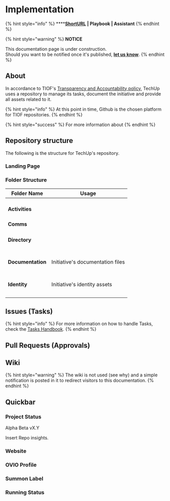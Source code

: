 # Implementation

{% hint style="info" %}
****[**ShortURL**](https://tiof.click/TURepo) **| Playbook | Assistant**
{% endhint %}



{% hint style="warning" %}
**NOTICE**

This documentation page is under construction.\
Should you want to be notified once it's published, [**let us know**](https://tiof.click/TIOFTarianUpdatesService).
{% endhint %}



## About

In accordance to TIOF's [Transparency and Accountability policy](https://tiof.click/TIOFPolicyTA), TechUp uses a repository to manage its tasks, document the initiative and provide all assets related to it.

{% hint style="info" %}
At this point in time, Github is the chosen platform for TIOF repositories.
{% endhint %}

{% hint style="success" %}
For more information about&#x20;
{% endhint %}

## Repository structure

The following is the structure for TechUp's repository.

### Landing Page



### Folder Structure



| Folder Name            | Usage                            |
| ---------------------- | -------------------------------- |
| <h4>Activities</h4>    |                                  |
| **Comms**              |                                  |
| <h4>Directory</h4>     |                                  |
| <h4>Documentation</h4> | Initiative's documentation files |
| <h4>Identity</h4>      | Initiative's identity assets     |
|                        |                                  |



## Issues (Tasks)



{% hint style="info" %}
For more information on how to handle Tasks, check the [Tasks Handbook](../../operations/handbooks/tasks.md).
{% endhint %}

## Pull Requests (Approvals)







## Wiki

{% hint style="warning" %}
The wiki is not used (see why) and a simple notification is posted in it to redirect visitors to this documentation.
{% endhint %}







## Quickbar

### Project Status

Alpha Beta vX.Y

Insert Repo insights.



### Website

### OVIO Profile

### Summon Label

### Running Status

